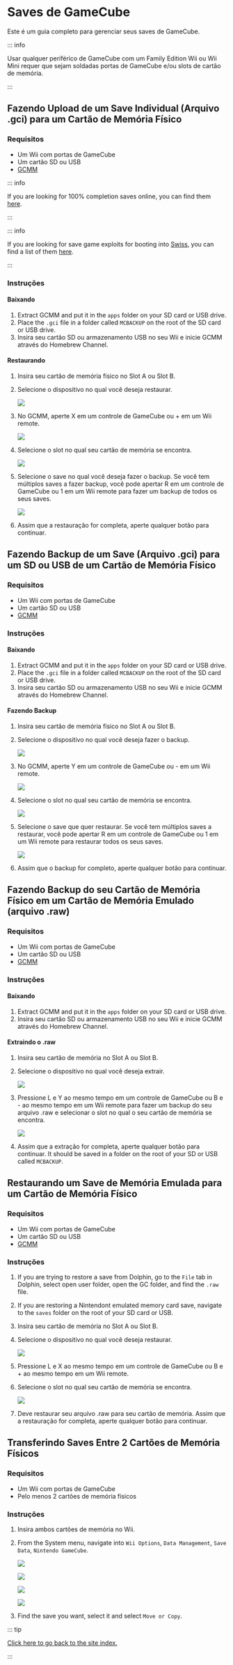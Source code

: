 # Saves de GameCube

Este é um guia completo para gerenciar seus saves de GameCube.

::: info

Usar qualquer periférico de GameCube com um Family Edition Wii ou Wii Mini requer que sejam soldadas portas de GameCube e/ou slots de cartão de memória.

:::

## Fazendo Upload de um Save Individual (Arquivo .gci) para um Cartão de Memória Físico

### Requisitos

- Um Wii com portas de GameCube
- Um cartão SD ou USB
- [GCMM](https://oscwii.org/library/app/gcmm)

::: info

If you are looking for 100% completion saves online, you can find them [here](https://gamefaqs.gamespot.com/).

:::

::: info

If you are looking for save game exploits for booting into [Swiss](https://github.com/emukidid/swiss-gc/releases), you can find a list of them [here](https://www.gc-forever.com/wiki/index.php?title=Booting_homebrew#Game_Save_Exploits).

:::

### Instruções

#### Baixando

1. Extract GCMM and put it in the `apps` folder on your SD card or USB drive.
2. Place the `.gci` file in a folder called `MCBACKUP` on the root of the SD card or USB drive.
3. Insira seu cartão SD ou armazenamento USB no seu Wii e inicie GCMM através do Homebrew Channel.

#### Restaurando

1. Insira seu cartão de memória físico no Slot A ou Slot B.

2. Selecione o dispositivo no qual você deseja restaurar.

   ![](/images/homebrew/gcsaves/gcmm-select-device.jpg)

3. No GCMM, aperte X em um controle de GameCube ou + em um Wii remote.

   ![](/images/homebrew/gcsaves/gcmm-menu.jpg)

4. Selecione o slot no qual seu cartão de memória se encontra.

   ![](/images/homebrew/gcsaves/gcmm-mem-select.jpg)

5. Selecione o save no qual você deseja fazer o backup. Se você tem múltiplos saves a fazer backup, você pode apertar R em um controle de GameCube ou 1 em um Wii remote para fazer um backup de todos os seus saves.

   ![](/images/homebrew/gcsaves/gcmm-select-save.jpg)

6. Assim que a restauração for completa, aperte qualquer botão para continuar.

## Fazendo Backup de um Save (Arquivo .gci) para um SD ou USB de um Cartão de Memória Físico

### Requisitos

- Um Wii com portas de GameCube
- Um cartão SD ou USB
- [GCMM](https://oscwii.org/library/app/gcmm)

### Instruções

#### Baixando

1. Extract GCMM and put it in the `apps` folder on your SD card or USB drive.
2. Place the `.gci` file in a folder called `MCBACKUP` on the root of the SD card or USB drive.
3. Insira seu cartão SD ou armazenamento USB no seu Wii e inicie GCMM através do Homebrew Channel.

#### Fazendo Backup

1. Insira seu cartão de memória físico no Slot A ou Slot B.

2. Selecione o dispositivo no qual você deseja fazer o backup.

   ![](/images/homebrew/gcsaves/gcmm-select-device.jpg)

3. No GCMM, aperte Y em um controle de GameCube ou - em um Wii remote.

   ![](/images/homebrew/gcsaves/gcmm-menu.jpg)

4. Selecione o slot no qual seu cartão de memória se encontra.

   ![](/images/homebrew/gcsaves/gcmm-mem-select.jpg)

5. Selecione o save que quer restaurar. Se você tem múltiplos saves a restaurar, você pode apertar R em um controle de GameCube ou 1 em um Wii remote para restaurar todos os seus saves.

   ![](/images/homebrew/gcsaves/gcmm-select-save.jpg)

6. Assim que o backup for completo, aperte qualquer botão para continuar.

## Fazendo Backup do seu Cartão de Memória Físico em um Cartão de Memória Emulado (arquivo .raw)

### Requisitos

- Um Wii com portas de GameCube
- Um cartão SD ou USB
- [GCMM](https://oscwii.org/library/app/gcmm)

### Instruções

#### Baixando

1. Extract GCMM and put it in the `apps` folder on your SD card or USB drive.
2. Insira seu cartão SD ou armazenamento USB no seu Wii e inicie GCMM através do Homebrew Channel.

#### Extraindo o .raw

1. Insira seu cartão de memória no Slot A ou Slot B.

2. Selecione o dispositivo no qual você deseja extrair.

   ![](/images/homebrew/gcsaves/gcmm-select-device.jpg)

3. Pressione L e Y ao mesmo tempo em um controle de GameCube ou B e - ao mesmo tempo em um Wii remote para fazer um backup do seu arquivo .raw e selecionar o slot no qual o seu cartão de memória se encontra.

   ![](/images/homebrew/gcsaves/gcmm-mem-select.jpg)

4. Assim que a extração for completa, aperte qualquer botão para continuar. It should be saved in a folder on the root of your SD or USB called `MCBACKUP`.

## Restaurando um Save de Memória Emulada para um Cartão de Memória Físico

### Requisitos

- Um Wii com portas de GameCube
- Um cartão SD ou USB
- [GCMM](https://oscwii.org/library/app/gcmm)

### Instruções

1. If you are trying to restore a save from Dolphin, go to the `File` tab in Dolphin, select open user folder, open the GC folder, and find the `.raw` file.

2. If you are restoring a Nintendont emulated memory card save, navigate to the `saves` folder on the root of your SD card or USB.

3. Insira seu cartão de memória no Slot A ou Slot B.

4. Selecione o dispositivo no qual você deseja restaurar.

   ![](/images/homebrew/gcsaves/gcmm-select-device.jpg)

5. Pressione L e X ao mesmo tempo em um controle de GameCube ou B e + ao mesmo tempo em um Wii remote.

6. Selecione o slot no qual seu cartão de memória se encontra.

   ![](/images/homebrew/gcsaves/gcmm-mem-select.jpg)

7. Deve restaurar seu arquivo .raw para seu cartão de memória. Assim que a restauração for completa, aperte qualquer botão para continuar.

## Transferindo Saves Entre 2 Cartões de Memória Físicos

### Requisitos

- Um Wii com portas de GameCube
- Pelo menos 2 cartões de memória físicos

### Instruções

1. Insira ambos cartões de memória no Wii.

2. From the System menu, navigate into `Wii Options`, `Data Management`, `Save Data`, `Nintendo GameCube`.

   ![](/images/homebrew/gcsaves/sysmenu.jpg)

   ![](/images/homebrew/gcsaves/settings.jpg)

   ![](/images/homebrew/gcsaves/data-management.jpg)

   ![](/images/homebrew/gcsaves/save-data.jpg)

3. Find the save you want, select it and select `Move or Copy`.

::: tip

[Click here to go back to the site index.](site-navigation)

:::
